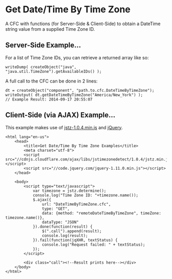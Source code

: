 Get Date/Time By Time Zone
========================

A CFC with functions (for Server-Side & Client-Side) to obtain a DateTime string value from a supplied Time Zone ID.

## Server-Side Example...

For a list of Time Zone IDs, you can retrieve a returned array like so:

`writeDump( createObject("java", "java.util.TimeZone").getAvailableIDs() );`

A full call to the CFC can be done in 2 lines:

```
dt = createObject("component", "path.to.cfc.DateTimeByTimeZone");
writeOutput( dt.getDateTimeByTimeZone("America/New_York") );
// Example Result: 2014-09-17 20:55:07
```

## Client-Side (via AJAX) Example...

This example makes use of [jstz-1.0.4.min.js](https://bitbucket.org/pellepim/jstimezonedetect/downloads) and [jQuery](http://jquery.com/download/).

```
<html lang="en-us">	
	<head>
		<title>Get Date/Time By Time Zone Examples</title>
		<meta charset="utf-8">
		<script src="//cdnjs.cloudflare.com/ajax/libs/jstimezonedetect/1.0.4/jstz.min.js"></script>
		<script src="//code.jquery.com/jquery-1.11.0.min.js"></script>
	</head>

	<body>
		<script type="text/javascript">
			var timezone = jstz.determine();
			console.log("Time Zone ID: "+timezone.name());
			$.ajax({
				url: "DateTimeByTimeZone.cfc",
				type: "GET",
				data: {method: "remoteDateTimeByTimeZone", timeZone: timezone.name()},
				dataType: "JSON"
			}).done(function(result) {
				$(".call").append(result);
				console.log(result);
			}).fail(function(jqXHR, textStatus) {
				console.log("Request failed: " + textStatus);
			});
		</script>

		<div class="call"><!--Result prints here--></div>
	</body>
</html>
```